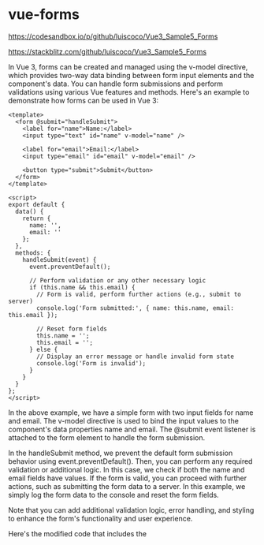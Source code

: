 # vue-forms

https://codesandbox.io/p/github/luiscoco/Vue3_Sample5_Forms

https://stackblitz.com/github/luiscoco/Vue3_Sample5_Forms

In Vue 3, forms can be created and managed using the v-model directive, which provides two-way data binding between form input elements and the component's data. You can handle form submissions and perform validations using various Vue features and methods. Here's an example to demonstrate how forms can be used in Vue 3:
 
```vue
<template>
  <form @submit="handleSubmit">
    <label for="name">Name:</label>
    <input type="text" id="name" v-model="name" />

    <label for="email">Email:</label>
    <input type="email" id="email" v-model="email" />

    <button type="submit">Submit</button>
  </form>
</template>

<script>
export default {
  data() {
    return {
      name: '',
      email: ''
    };
  },
  methods: {
    handleSubmit(event) {
      event.preventDefault();

      // Perform validation or any other necessary logic
      if (this.name && this.email) {
        // Form is valid, perform further actions (e.g., submit to server)
        console.log('Form submitted:', { name: this.name, email: this.email });

        // Reset form fields
        this.name = '';
        this.email = '';
      } else {
        // Display an error message or handle invalid form state
        console.log('Form is invalid');
      }
    }
  }
};
</script>
``` 
 
In the above example, we have a simple form with two input fields for name and email. The v-model directive is used to bind the input values to the component's data properties name and email. The @submit event listener is attached to the form element to handle the form submission.

In the handleSubmit method, we prevent the default form submission behavior using event.preventDefault(). Then, you can perform any required validation or additional logic. In this case, we check if both the name and email fields have values. If the form is valid, you can proceed with further actions, such as submitting the form data to a server. In this example, we simply log the form data to the console and reset the form fields.

Note that you can add additional validation logic, error handling, and styling to enhance the form's functionality and user experience.

Here's the modified code that includes the <script lang="ts" setup> tag and utilizes the Composition API features in Vue 3:
 
```vue
<template>
  <form @submit="handleSubmit">
    <label for="name">Name:</label>
    <input type="text" id="name" v-model="name" />

    <label for="email">Email:</label>
    <input type="email" id="email" v-model="email" />

    <button type="submit">Submit</button>
  </form>
</template>

<script lang="ts" setup>
import { ref } from 'vue';

const name = ref('');
const email = ref('');

function handleSubmit(event: Event) {
  event.preventDefault();

  // Perform validation or any other necessary logic
  if (name.value && email.value) {
    // Form is valid, perform further actions (e.g., submit to server)
    console.log('Form submitted:', { name: name.value, email: email.value });

    // Reset form fields
    name.value = '';
    email.value = '';
  } else {
    // Display an error message or handle invalid form state
    console.log('Form is invalid');
  }
}
</script>
```

In the modified code, we use the <script lang="ts" setup> tag to enable the use of TypeScript and the Composition API. The ref function from the Composition API is imported and used to create reactive variables name and email. The values of these variables are accessed using the .value property.

The handleSubmit function is now typed with Event to specify the type of the event object. Inside the function, we can directly use the reactive variables name.value and email.value to access the input values. The rest of the code remains the same, including the form submission logic and form reset.
  
## The event.preventDefault() method
It is used to prevent the default behavior of an event. In the context of form submission, calling event.preventDefault() is typically used to prevent the form from being submitted in the traditional way, which would cause a page reload or navigation.

By default, when a <form> element is submitted, the browser performs a full page refresh or navigates to the URL specified in the action attribute of the form. This default behavior might not be desirable in many cases, especially in single-page applications built with frameworks like Vue.

In Vue, when you handle form submission using methods or event listeners, you often want to perform custom logic, such as data validation, making an asynchronous request, or updating the UI, without triggering a page reload or navigation. By calling event.preventDefault(), you prevent the default behavior of form submission and take full control over what happens when the form is submitted.

Instead of the default behavior, you can then write your own logic to handle the form data, perform validations, make API requests, update the component's state, or perform any other necessary actions. This gives you the flexibility to implement custom behavior and maintain the application's state and UI without disrupting the overall user experience.

In the provided code example, calling event.preventDefault() in the handleSubmit function ensures that the form does not get submitted in the traditional way, allowing you to perform custom actions like logging the form data and resetting the form fields.

## Project setup
```
npm install
```

### Compiles and hot-reloads for development
```
npm run serve
```

### Compiles and minifies for production
```
npm run build
```

### Lints and fixes files
```
npm run lint
```

### Customize configuration
See [Configuration Reference](https://cli.vuejs.org/config/).
